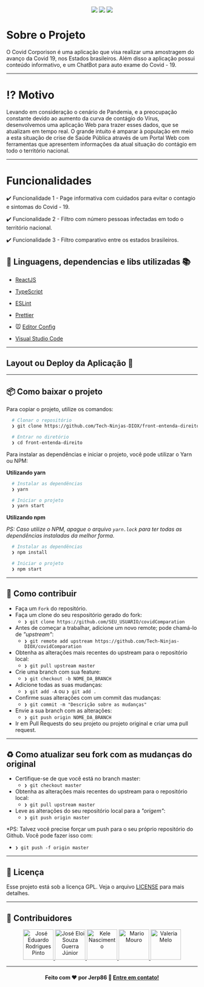 <p align="center"> <img ![Capturar JPG1](https://user-images.githubusercontent.com/59574875/85342988-34c1e980-b4c2-11ea-99e1-47aa65591289.JPG)/></p>

<p align="center"> <img src="https://img.shields.io/static/v1?label=React&message=framework&color=blue&style=for-the-badge&logo=React"/>
<img src="https://img.shields.io/static/v1?label=JavaScript&message=framework&color=blue&style=for-the-badge&logo=JavaScript"/>
<img src="https://img.shields.io/static/v1?label=TypeScript&message=framework&color=blue&style=for-the-badge&logo=TypeScript"/></p>

<h1 align="justify"> Sobre o Projeto</h1>
O Covid Corporison é uma aplicação que visa realizar uma amostragem do avanço da Covid 19, nos Estados brasileiros. Além disso a aplicação possui conteúdo informativo, e um ChatBot para auto exame do Covid - 19.

---

<h1 align="justify"> ⁉️ Motivo</h1>
Levando em consideração o cenário de Pandemia, e a preocupação constante devido ao aumento da curva de contágio do Vírus, desenvolvemos uma aplicação Web para trazer esses dados, que se atualizam em tempo real.
O grande intuito é amparar à população em meio a esta situação de crise de Saúde Pública através de um Portal Web com ferramentas que apresentem informações da atual situação do contágio em todo o território nacional. 

----

<h1 align="justify"> Funcionalidades</h1>

<p> ✔️ Funcionalidade 1 - Page informativa com cuidados para evitar o contagio e sintomas do Covid - 19.</p> 

<p> ✔️ Funcionalidade 2 - Filtro com número pessoas infectadas em todo o território nacional.</p> 

<p> ✔️ Funcionalidade 3 - Filtro comparativo entre os estados brasileiros. </p> 



## :rocket: Linguagens, dependencias e libs utilizadas 📚

- [ReactJS](https://reactjs.org/)
- [TypeScript](https://www.typescriptlang.org/)

- [ESLint](https://eslint.org/)
- [Prettier](https://prettier.io/)
- :mouse: [Editor Config](https://editorconfig.org/)

- [Visual Studio Code](https://code.visualstudio.com/)


----
## Layout ou Deploy da Aplicação 💨 </h1>

----
## :package: Como baixar o projeto

Para copiar o projeto, utilize os comandos:

```bash
  # Clonar o repositório
  ❯ git clone https://github.com/Tech-Ninjas-DIOX/front-entenda-direito.git

  # Entrar no diretório
  ❯ cd front-entenda-direito
```
Para instalar as dependências e iniciar o projeto, você pode utilizar o Yarn ou NPM:

**Utilizando yarn**

```bash
  # Instalar as dependências
  ❯ yarn

  # Iniciar o projeto
  ❯ yarn start
```

**Utilizando npm**

*PS: Caso utilize o NPM, apague o arquivo `yarn.lock` para ter todas as dependências instaladas da melhor forma.*

```bash
  # Instalar as dependências
  ❯ npm install

  # Iniciar o projeto
  ❯ npm start
```

---

## :link: Como contribuir

- Faça um `Fork` do repositório.
- Faça um clone do seu respositório gerado do fork:
  - `❯ git clone https://github.com/SEU_USUARIO/covidComparation`
- Antes de começar a trabalhar, adicione um novo remote; pode chamá-lo de *"upstream"*:
  - `❯ git remote add upstream https://github.com/Tech-Ninjas-DIOX/covidComparation`
- Obtenha as alterações mais recentes do upstream para o repositório local:
  - `❯ git pull upstream master`
- Crie uma branch com sua feature:
  - `❯ git checkout -b NOME_DA_BRANCH`
- Adicione todas as suas mudanças:
  - `❯ git add -A` ou `❯ git add .`
- Confirme suas alterações com um commit das mudanças:
  - `❯ git commit -m "Descrição sobre as mudanças"`
- Envie a sua branch com as alterações:
  - `❯ git push origin NOME_DA_BRANCH`
- Ir em Pull Requests do seu projeto ou projeto original e criar uma pull request.

---

## :recycle: Como atualizar seu fork com as mudanças do original

- Certifique-se de que você está no branch master:
  - `❯ git checkout master`
- Obtenha as alterações mais recentes do upstream para o repositório local:
  - `❯ git pull upstream master`
- Leve as alterações do seu repositório local para a *"origem"*:
  - `❯ git push origin master`

*PS: Talvez você precise forçar um push para o seu próprio repositório do Github. Você pode fazer isso com:
  - `❯ git push -f origin master`

---

## :memo: Licença
Esse projeto está sob a licença GPL. Veja o arquivo [LICENSE](LICENSE) para mais detalhes.

---

## :busts_in_silhouette: Contribuidores

<p align="center">
  <a href="https://github.com/jerp86">
    <img src="https://avatars0.githubusercontent.com/u/54115624?s=460&u=36c750bc965fde8a88dedbd0aef8c985c3fde0ab&v=4" title="José Eduardo Rodrigues Pinto" width="80" height="80">
  </a>
  <a href="https://github.com/eloiguerra">
    <img src="https://avatars3.githubusercontent.com/u/52114836?s=460&u=2df89dd13b87928a6562bb7f2594a4ea8fc3bad4&v=4" title="José Eloi Souza Guerra Júnior" width="80" height="80">
  </a>
  <a href="https://github.com/KeleNascimento">
    <img src="https://avatars1.githubusercontent.com/u/49176116?s=460&u=1ed632aa857a5bccd5b13a1b8eb9626d8ce9c804&v=4" title="Kele Nascimento" width="80" height="80">
  </a>
  <a href="https://github.com/mario-mouro">
    <img src="https://avatars2.githubusercontent.com/u/52142879?s=460&u=77c8de797d28cab1758eb73494fef09fcdf84f50&v=4" title="Mario Mouro" width="80" height="80">
  </a>
  <a href="https://github.com/val-bit">
    <img src="https://avatars3.githubusercontent.com/u/59574875?s=460&u=97df5a23cfc2789fb477b60ccf61804e2a8c4fad&v=4" title="Valeria Melo" width="80" height="80">
  </a>
</P>

---

<h4 align="center">
  Feito com ❤️ por Jerp86 👋️ <a href="mailto:jerp4@hotmail.com">Entre em contato!</a>
</h4>
